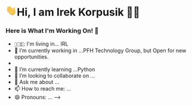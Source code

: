 # <img src="https://raw.githubusercontent.com/ABSphreak/ABSphreak/master/gifs/Hi.gif" width="30px">Hi, I am Irek Korpusik 👨‍💻

### Here is What I'm Working On! 👋

<!--
**Irek-Korpusik/Irek-Korpusik** is a ✨ _special_ ✨ repository because its `README.md` (this file) appears on your GitHub profile.

<!--<h3 align="center">
![image](https://user-images.githubusercontent.com/6764957/87082196-3418a980-c25d-11ea-9987-0d9787d54100.png)
</h3> -->

- 🇮🇪: I'm living in... IRL
- 🔭 I’m currently working in ...PFH Technology Group, but Open for new opportunities.
- 
- 🌱 I’m currently learning ...Python
- 👯 I’m looking to collaborate on ...
- 💬 Ask me about ...
- 📫 How to reach me: ...
- 😄 Pronouns: ...
-->
